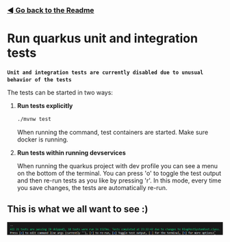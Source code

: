 ### [◄ Go back to the Readme](../README.md)

# Run quarkus unit and integration tests

**`Unit and integration tests are currently disabled due to unusual behavior of the tests`**

The tests can be started in two ways:

1. **Run tests explicitly**

    ```sh
    ./mvnw test
    ```

    When running the command, test containers are started. Make sure docker is running.

2. **Run tests within running devservices**

    When running the quarkus project with dev profile you can see a menu on the bottom of the terminal. You can press 'o' to toggle the test output and then re-run tests as you like by pressing 'r'. In this mode, every time you save changes, the tests are automatically re-run.


## This is what we all want to see :)

![Quarkus test screenshot](QuarkusTests.png)